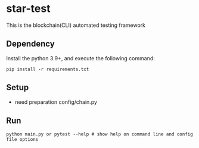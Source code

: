 # star-test
This is the blockchain(CLI) automated testing framework



## Dependency
Install the python 3.9+, and execute the following command:

```shell
pip install -r requirements.txt
```



## Setup

- need preparation config/chain.py   

  

## Run

```shell
python main.py or pytest --help # show help on command line and config file options
```

